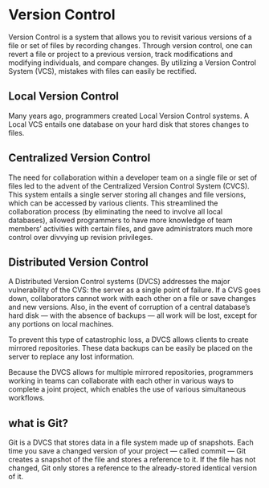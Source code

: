 # Version Control
  Version Control is a system that allows you to revisit various versions of a file or set of files by recording changes.
Through version control, one can revert a file or project to a previous version, 
track modifications and modifying individuals, and compare changes. By utilizing a Version Control System (VCS), mistakes with files can easily be rectified.

## Local Version Control
  Many years ago, programmers created Local Version Control systems. A Local VCS entails one database on your hard disk that stores changes to files.

## Centralized Version Control
  
  The need for collaboration within a developer team on a single file or set of files led to the advent of the Centralized Version Control System (CVCS).
  This system entails a single server storing all changes and file versions, which can be accessed by various clients. This streamlined the collaboration 
  process (by eliminating the need to involve all local databases),
  allowed programmers to have more knowledge of team members’ activities with certain files, and gave administrators much more control over divvying up revision privileges.
  
##  Distributed Version Control

  A Distributed Version Control systems (DVCS) addresses the major vulnerability of the CVS: the server as a single point of failure. If a CVS goes down,
  collaborators cannot work with each other on a file or save changes and new versions. Also,
  in the event of corruption of a central database’s hard disk — with the absence of backups — all work will be lost, except for any portions on local machines.

  To prevent this type of catastrophic loss, a DVCS allows clients to create mirrored repositories.
  These data backups can be easily be placed on the server to replace any lost information.

  Because the DVCS allows for multiple mirrored repositories, programmers working in teams can collaborate
  with each other in various ways to complete a joint project, which enables the use of various simultaneous workflows.  
  
 ##  what is Git?
   Git is a DVCS that stores data in a file system made up of snapshots.
   Each time you save a changed version of your project — called commit — 
    Git creates a snapshot of the file and stores a reference to it.
    If the file has not changed, Git only stores a reference to the already-stored identical version of it.
